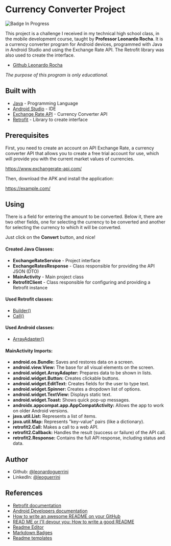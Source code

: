 # Currency Converter Project
![Badge In Progress](http://img.shields.io/static/v1?label=STATUS&message=IN%20PROGRESS&color=orange&style=for-the-badge)

This project is a challenge I received in my technical high school class, in the mobile development course, taught by **Professor Leonardo Rocha**. It is a currency converter program for Android devices, programmed with Java in Android Studio and using the Exchange Rate API. The Retrofit library was also used to create the interface.

- [Github Leonardo Rocha](https://www.github.com/leonardossrocha)


*The purpose of this program is only educational.*


## Built with

- [Java](https://www.java.com/pt-BR/) - Programming Language
- [Android Studio](https://developer.android.com/studio?hl=pt-br) - IDE
- [Exchange Rate API](https://www.exchangerate-api.com/) - Currency Converter API
- [Retrofit](https://square.github.io/retrofit/) - Library to create interface


## Prerequisites

First, you need to create an account on API Exchange Rate, a currency converter API that allows you to create a free trial account for use, which will provide you with the current market values of currencies.

https://www.exchangerate-api.com/

Then, download the APK and install the application:

https://example.com/
## Using

There is a field for entering the amount to be converted. Below it, there are two other fields, one for selecting the currency to be converted and another for selecting the currency to which it will be converted.

Just click on the **Convert** button, and nice!

#### Created Java Classes:

-  **ExchangeRateService** - Project interface
- **ExchangeRatesResponse** - Class responsible for providing the API JSON (DTO)
- **MainActivity** - Main project class
- **RetrofitClient** - Class responsible for configuring and providing a Retrofit instance

#### Used Retrofit classes:
- [Builder()](https://square.github.io/retrofit/2.x/retrofit/retrofit2/Retrofit.Builder.html)
- [Call()](https://square.github.io/retrofit/2.x/retrofit/retrofit2/Call.html)

#### Used Android classes:
- [ArrayAdapter()](https://developer.android.com/reference/android/widget/ArrayAdapter)

#### MainActivity Imports:
- **android.os.Bundle:** Saves and restores data on a screen.
- **android.view.View:** The base for all visual elements on the screen.
- **android.widget.ArrayAdapter:** Prepares data to be shown in lists.
- **android.widget.Button:** Creates clickable buttons.
- **android.widget.EditText:** Creates fields for the user to type text.
- **android.widget.Spinner:** Creates a dropdown list of options.
- **android.widget.TextView:** Displays static text.
- **android.widget.Toast:** Shows quick pop-up messages.
- **androidx.appcompat.app.AppCompatActivity:** Allows the app to work on older Android versions.
- **java.util.List:** Represents a list of items.
- **java.util.Map:** Represents "key-value" pairs (like a dictionary).
- **retrofit2.Call:** Makes a call to a web API.
- **retrofit2.Callback:** Handles the result (success or failure) of the API call.
- **retrofit2.Response:** Contains the full API response, including status and data.
  
## Author

- Github: [@leonardoguerrini](https://www.github.com/leonardoguerrini)
- LinkedIn: [@leoguerrini](https://www.linkedin.com/in/leoguerrini)

## References

 - [Retrofit documentation](https://square.github.io/retrofit/)
 - [Android Developers documentation](https://developer.android.com/reference/packages)
 - [How to write an awesome README on your GitHub](https://www.alura.com.br/artigos/escrever-bom-readme?)
 - [READ ME or I'll devour you: How to write a good README](https://dev.to/github/leia-me-ou-te-devoro-como-escrever-um-bom-readme-5hl4)
 - [Readme Editor](https://readme.so/pt/)
 - [Markdown Badges](https://github.com/Ileriayo/markdown-badges)
 - [Readme templates](https://github.com/iuricode/readme-template)
